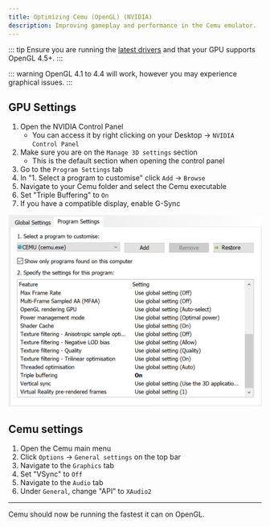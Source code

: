 ```yaml
---
title: Optimizing Cemu (OpenGL) (NVIDIA)
description: Improving gameplay and performance in the Cemu emulator.
---
```


::: tip
Ensure you are running the [latest drivers](https://www.nvidia.com/Download/index.aspx) and that your GPU supports OpenGL 4.5+.
:::

::: warning
OpenGL 4.1 to 4.4 will work, however you may experience graphical issues.
:::

## GPU Settings

1. Open the NVIDIA Control Panel
    - You can access it by right clicking on your Desktop -> `NVIDIA Control Panel`
1. Make sure you are on the `Manage 3D settings` section
    - This is the default section when opening the control panel
1. Go to the `Program Settings` tab
1. In "1. Select a program to customise" click `Add` -> `Browse`
1. Navigate to your Cemu folder and select the Cemu executable
1. Set "Triple Buffering" to `On`
1. If you have a compatible display, enable G-Sync

![A screenshot of NVIDIA settings](/assets/images/nvidia-gpu-settings.png)

## Cemu settings

1. Open the Cemu main menu
1. Click `Options` -> `General settings` on the top bar
1. Navigate to the `Graphics` tab
1. Set "VSync" to `Off`
1. Navigate to the `Audio` tab
1. Under `General`, change "API" to `XAudio2`

---

Cemu should now be running the fastest it can on OpenGL.
